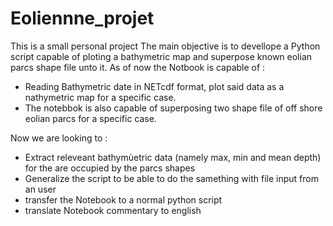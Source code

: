 # Eoliennne_projet
This is a small personal project
The main objective is to devellope a Python script capable of ploting a bathymetric map and superpose known eolian parcs shape file unto it.
As of now the Notbook is capable of :
  - Reading Bathymetric date in NETcdf format, plot said data as a nathymetric map for a specific case.
  - The notebbok is also capable of superposing two shape file of off shore eolian parcs for a specific case.

Now we are looking to :
  - Extract releveant bathymùetric data (namely max, min and mean depth) for the are occupied by the parcs shapes
  - Generalize the script to be able to do the samething with file input from an user
  - transfer the Notebook to a normal python script
  - translate Notebook commentary to english
